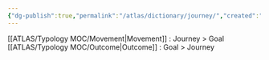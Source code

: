 ```yaml
---
{"dg-publish":true,"permalink":"/atlas/dictionary/journey/","created":"","updated":"2023-01-12T14:18:26.989+01:00"}
---
```



[[ATLAS/Typology MOC/Movement\|Movement]] : Journey > Goal
[[ATLAS/Typology MOC/Outcome\|Outcome]] : Goal > Journey